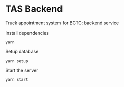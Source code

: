 # TAS Backend

Truck appointment system for BCTC: backend service

Install dependencies
```
yarn
```

Setup database
```
yarn setup
```

Start the server
```
yarn start
```
